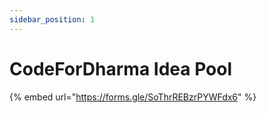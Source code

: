 ```yaml
---
sidebar_position: 1
---
```


<!-- @format -->

# CodeForDharma Idea Pool

{% embed url="https://forms.gle/SoThrREBzrPYWFdx6" %}
